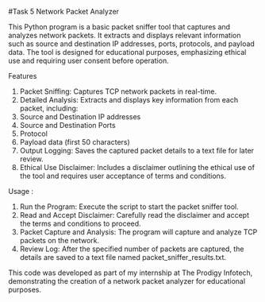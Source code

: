 #Task 5 Network Packet Analyzer

This Python program is a basic packet sniffer tool that captures and analyzes network packets. It extracts and displays relevant information such as source and destination IP addresses, ports, protocols, and payload data. The tool is designed for educational purposes, emphasizing ethical use and requiring user consent before operation.

Features

1) Packet Sniffing: Captures TCP network packets in real-time.
2) Detailed Analysis: Extracts and displays key information from each packet, including:
3) Source and Destination IP addresses
4) Source and Destination Ports
5) Protocol
6) Payload data (first 50 characters)
7) Output Logging: Saves the captured packet details to a text file for later review.
8) Ethical Use Disclaimer: Includes a disclaimer outlining the ethical use of the tool and requires user acceptance of terms and conditions.

Usage : 

1) Run the Program: Execute the script to start the packet sniffer tool.
2) Read and Accept Disclaimer: Carefully read the disclaimer and accept the terms and conditions to proceed.
3) Packet Capture and Analysis: The program will capture and analyze TCP packets on the network.
4) Review Log: After the specified number of packets are captured, the details are saved to a text file named packet_sniffer_results.txt.

This code was developed as part of my internship at The Prodigy Infotech, demonstrating the creation of a network packet analyzer for educational purposes.
